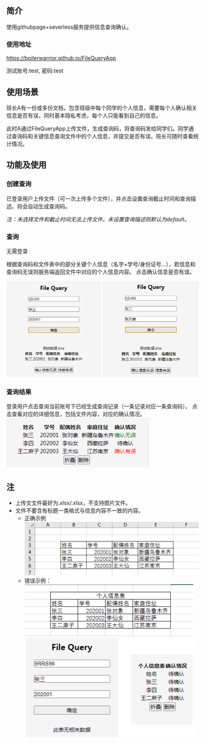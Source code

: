 ## 简介
使用githubpage+severless服务提供信息查询确认。
### 使用地址
https://boilerwarrior.github.io/FileQueryApp

测试账号:test, 密码:test
## 使用场景
班长A有一份或多份文档，包含班级中每个同学的个人信息，需要每个人确认相关信息是否有误，同时基本隐私考虑，每个人只能看到自己的信息。

此时A通过FileQueryApp上传文件，生成查询码，将查询码发给同学们。同学通过查询码和关键信息查询文件中的个人信息，并提交是否有误。班长可随时查看统计情况。

## 功能及使用
### 创建查询
已登录用户上传文件（可一次上传多个文件），并点击设置查询截止时间和查询描述。将会自动生成查询码。

*注：未选择文件和截止时间无法上传文件。未设置查询描述则默认为default。*
### 查询
无需登录

根据查询码和文件表中的部分关键个人信息（名字+学号/身份证号...），若信息和查询码无误则服务端返回文件中对应的个人信息内容。
点击确认信息是否有误。

![query](./desImages/query.png)
### 查询结果
登录用户点击查询当前账号下已经生成查询记录（一条记录对应一条查询码）。
点击查看对应的详细信息，包括文件内容，对应的确认情况。
![result](./desImages/result.png)
## 注
* 上传文文件最好为.xlsx/.xlsx，不支持图片文件。
* 文件不要含有标题一类格式与信息内容不一致的内容。    
  - 正确示例
![filedata](./desImages/filedata.png)
  - 错误示例：
![filedata](./desImages/wrongdata.png)